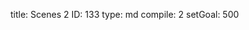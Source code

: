 title:          Scenes 2
ID:             133
type:           md
compile:        2
setGoal:        500


